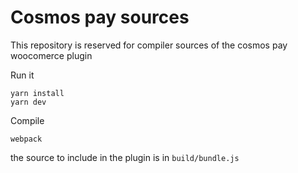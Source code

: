 # Cosmos pay sources

This repository is reserved for compiler sources of the cosmos pay woocomerce plugin

Run it

    yarn install
    yarn dev

Compile

    webpack

the source to include in the plugin is in `build/bundle.js`
